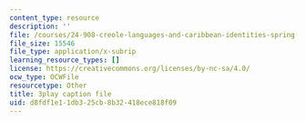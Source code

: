 ```yaml
---
content_type: resource
description: ''
file: /courses/24-908-creole-languages-and-caribbean-identities-spring-2017/d8fdf1e11db325cb8b32418ece818f09_mAhtll45Yz8.srt
file_size: 15546
file_type: application/x-subrip
learning_resource_types: []
license: https://creativecommons.org/licenses/by-nc-sa/4.0/
ocw_type: OCWFile
resourcetype: Other
title: 3play caption file
uid: d8fdf1e1-1db3-25cb-8b32-418ece818f09
---
```

